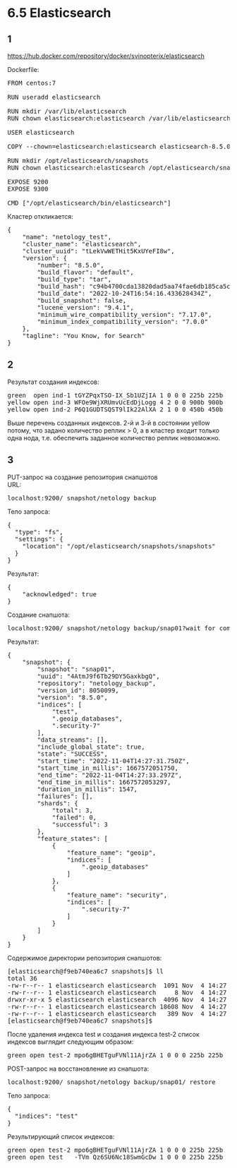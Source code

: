 # 6.5 Elasticsearch

## 1
https://hub.docker.com/repository/docker/svinopterix/elasticsearch<br>

Dockerfile:
<pre>
FROM centos:7

RUN useradd elasticsearch

RUN mkdir /var/lib/elasticsearch
RUN chown elasticsearch:elasticsearch /var/lib/elasticsearch

USER elasticsearch

COPY --chown=elasticsearch:elasticsearch elasticsearch-8.5.0 /opt/elasticsearch/

RUN mkdir /opt/elasticsearch/snapshots
RUN chown elasticsearch:elasticsearch /opt/elasticsearch/snapshots

EXPOSE 9200
EXPOSE 9300

CMD ["/opt/elasticsearch/bin/elasticsearch"]
</pre>

Кластер откликается:
<pre>
{
    "name": "netology_test",
    "cluster_name": "elasticsearch",
    "cluster_uuid": "tLekVwWETHit5KxUYeFI8w",
    "version": {
        "number": "8.5.0",
        "build_flavor": "default",
        "build_type": "tar",
        "build_hash": "c94b4700cda13820dad5aa74fae6db185ca5c304",
        "build_date": "2022-10-24T16:54:16.433628434Z",
        "build_snapshot": false,
        "lucene_version": "9.4.1",
        "minimum_wire_compatibility_version": "7.17.0",
        "minimum_index_compatibility_version": "7.0.0"
    },
    "tagline": "You Know, for Search"
}
</pre>

## 2
Результат создания индексов:
<pre>
green  open ind-1 tGYZPqxTSO-IX_Sb1UZjIA 1 0 0 0 225b 225b
yellow open ind-3 WFOe9WjXRUmvUcEdDjLogg 4 2 0 0 900b 900b
yellow open ind-2 P6Q1GUDTSQST9lIk22AlXA 2 1 0 0 450b 450b
</pre>
Выше перечень созданных индексов. 2-й и 3-й в состоянии yellow потому, что задано количество реплик > 0, а в кластер входит только одна нода, т.е. обеспечить заданное количество реплик невозможно.

## 3
PUT-запрос на создание репозитория снапшотов<br>
URL:
<pre>
localhost:9200/_snapshot/netology_backup
</pre>

Тело запроса:
<pre>
{
  "type": "fs",
  "settings": {
    "location": "/opt/elasticsearch/snapshots/snapshots"
  }
}
</pre>

Результат:
<pre>
{
    "acknowledged": true
}
</pre>

Создание снапшота:
<pre>
localhost:9200/_snapshot/netology_backup/snap01?wait_for_completion=true
</pre>

Результат:
<pre>
{
    "snapshot": {
        "snapshot": "snap01",
        "uuid": "4AtmJ9f6Tb29DY5GaxkbgQ",
        "repository": "netology_backup",
        "version_id": 8050099,
        "version": "8.5.0",
        "indices": [
            "test",
            ".geoip_databases",
            ".security-7"
        ],
        "data_streams": [],
        "include_global_state": true,
        "state": "SUCCESS",
        "start_time": "2022-11-04T14:27:31.750Z",
        "start_time_in_millis": 1667572051750,
        "end_time": "2022-11-04T14:27:33.297Z",
        "end_time_in_millis": 1667572053297,
        "duration_in_millis": 1547,
        "failures": [],
        "shards": {
            "total": 3,
            "failed": 0,
            "successful": 3
        },
        "feature_states": [
            {
                "feature_name": "geoip",
                "indices": [
                    ".geoip_databases"
                ]
            },
            {
                "feature_name": "security",
                "indices": [
                    ".security-7"
                ]
            }
        ]
    }
}
</pre>

Содержимое директории репозитория снапшотов:
<pre>
[elasticsearch@f9eb740ea6c7 snapshots]$ ll
total 36
-rw-r--r-- 1 elasticsearch elasticsearch  1091 Nov  4 14:27 index-0
-rw-r--r-- 1 elasticsearch elasticsearch     8 Nov  4 14:27 index.latest
drwxr-xr-x 5 elasticsearch elasticsearch  4096 Nov  4 14:27 indices
-rw-r--r-- 1 elasticsearch elasticsearch 18608 Nov  4 14:27 meta-4AtmJ9f6Tb29DY5GaxkbgQ.dat
-rw-r--r-- 1 elasticsearch elasticsearch   389 Nov  4 14:27 snap-4AtmJ9f6Tb29DY5GaxkbgQ.dat
[elasticsearch@f9eb740ea6c7 snapshots]$
</pre>

После удаления индекса test и создания индекса test-2 список индексов выглядит следующим образом:
<pre>
green open test-2 mpo6gBHETguFVNl11AjrZA 1 0 0 0 225b 225b
</pre>

POST-запрос на восстановление из снапшота:
<pre>
localhost:9200/_snapshot/netology_backup/snap01/_restore
</pre>

Тело запроса:
<pre>
{
  "indices": "test"
}
</pre>

Результирующий список индексов:
<pre>
green open test-2 mpo6gBHETguFVNl11AjrZA 1 0 0 0 225b 225b
green open test   -TVm_Qz6SU6Nc18SwmGcDw 1 0 0 0 225b 225b
</pre>

